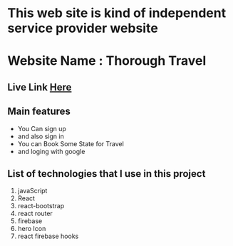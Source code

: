 # This web site is kind of independent service provider website

# Website Name : Thorough Travel

## Live Link [Here](https://thorough-travel.web.app/)

## Main features

- You Can sign up
- and also sign in
- You can Book Some State for Travel
- and loging with google

## List of technologies that I use in this project

1. javaScript
2. React
3. react-bootstrap
4. react router
5. firebase
6. hero Icon
7. react firebase hooks